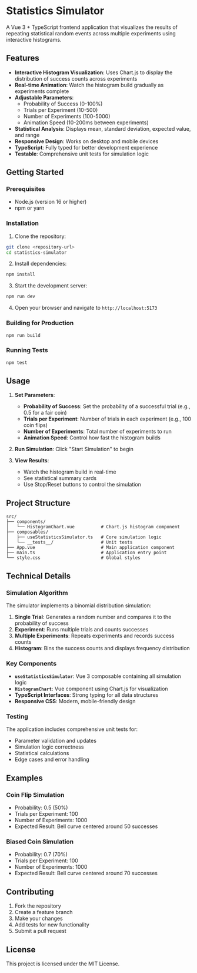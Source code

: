 # Statistics Simulator

A Vue 3 + TypeScript frontend application that visualizes the results of repeating statistical random events across multiple experiments using interactive histograms.

## Features

- **Interactive Histogram Visualization**: Uses Chart.js to display the distribution of success counts across experiments
- **Real-time Animation**: Watch the histogram build gradually as experiments complete
- **Adjustable Parameters**: 
  - Probability of Success (0-100%)
  - Trials per Experiment (10-500)
  - Number of Experiments (100-5000)
  - Animation Speed (10-200ms between experiments)
- **Statistical Analysis**: Displays mean, standard deviation, expected value, and range
- **Responsive Design**: Works on desktop and mobile devices
- **TypeScript**: Fully typed for better development experience
- **Testable**: Comprehensive unit tests for simulation logic

## Getting Started

### Prerequisites

- Node.js (version 16 or higher)
- npm or yarn

### Installation

1. Clone the repository:
```bash
git clone <repository-url>
cd statistics-simulator
```

2. Install dependencies:
```bash
npm install
```

3. Start the development server:
```bash
npm run dev
```

4. Open your browser and navigate to `http://localhost:5173`

### Building for Production

```bash
npm run build
```

### Running Tests

```bash
npm test
```

## Usage

1. **Set Parameters**:
   - **Probability of Success**: Set the probability of a successful trial (e.g., 0.5 for a fair coin)
   - **Trials per Experiment**: Number of trials in each experiment (e.g., 100 coin flips)
   - **Number of Experiments**: Total number of experiments to run
   - **Animation Speed**: Control how fast the histogram builds

2. **Run Simulation**: Click "Start Simulation" to begin

3. **View Results**: 
   - Watch the histogram build in real-time
   - See statistical summary cards
   - Use Stop/Reset buttons to control the simulation

## Project Structure

```
src/
├── components/
│   └── HistogramChart.vue          # Chart.js histogram component
├── composables/
│   ├── useStatisticsSimulator.ts   # Core simulation logic
│   └── __tests__/                  # Unit tests
├── App.vue                         # Main application component
├── main.ts                         # Application entry point
└── style.css                       # Global styles
```

## Technical Details

### Simulation Algorithm

The simulator implements a binomial distribution simulation:

1. **Single Trial**: Generates a random number and compares it to the probability of success
2. **Experiment**: Runs multiple trials and counts successes
3. **Multiple Experiments**: Repeats experiments and records success counts
4. **Histogram**: Bins the success counts and displays frequency distribution

### Key Components

- **`useStatisticsSimulator`**: Vue 3 composable containing all simulation logic
- **`HistogramChart`**: Vue component using Chart.js for visualization
- **TypeScript Interfaces**: Strong typing for all data structures
- **Responsive CSS**: Modern, mobile-friendly design

### Testing

The application includes comprehensive unit tests for:
- Parameter validation and updates
- Simulation logic correctness
- Statistical calculations
- Edge cases and error handling

## Examples

### Coin Flip Simulation
- Probability: 0.5 (50%)
- Trials per Experiment: 100
- Number of Experiments: 1000
- Expected Result: Bell curve centered around 50 successes

### Biased Coin Simulation
- Probability: 0.7 (70%)
- Trials per Experiment: 100
- Number of Experiments: 1000
- Expected Result: Bell curve centered around 70 successes

## Contributing

1. Fork the repository
2. Create a feature branch
3. Make your changes
4. Add tests for new functionality
5. Submit a pull request

## License

This project is licensed under the MIT License. 